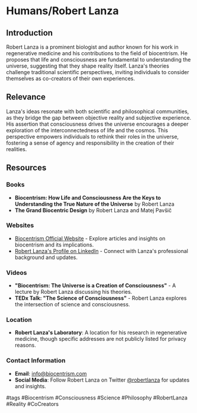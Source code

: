 
# Humans/Robert Lanza

## Introduction
Robert Lanza is a prominent biologist and author known for his work in regenerative medicine and his contributions to the field of biocentrism. He proposes that life and consciousness are fundamental to understanding the universe, suggesting that they shape reality itself. Lanza's theories challenge traditional scientific perspectives, inviting individuals to consider themselves as co-creators of their own experiences.

## Relevance
Lanza's ideas resonate with both scientific and philosophical communities, as they bridge the gap between objective reality and subjective experience. His assertion that consciousness drives the universe encourages a deeper exploration of the interconnectedness of life and the cosmos. This perspective empowers individuals to rethink their roles in the universe, fostering a sense of agency and responsibility in the creation of their realities.

## Resources

### Books
- **Biocentrism: How Life and Consciousness Are the Keys to Understanding the True Nature of the Universe** by Robert Lanza
- **The Grand Biocentric Design** by Robert Lanza and Matej Pavšič

### Websites
- [Biocentrism Official Website](https://biocentrism.com) - Explore articles and insights on biocentrism and its implications.
- [Robert Lanza's Profile on LinkedIn](https://www.linkedin.com/in/robert-lanza-123456/) - Connect with Lanza's professional background and updates.

### Videos
- **"Biocentrism: The Universe is a Creation of Consciousness"** - A lecture by Robert Lanza discussing his theories.
- **TEDx Talk: "The Science of Consciousness"** - Robert Lanza explores the intersection of science and consciousness.

### Location
- **Robert Lanza's Laboratory**: A location for his research in regenerative medicine, though specific addresses are not publicly listed for privacy reasons.

### Contact Information
- **Email**: info@biocentrism.com
- **Social Media**: Follow Robert Lanza on Twitter [@robertlanza](https://twitter.com/robertlanza) for updates and insights.

#tags
#Biocentrism #Consciousness #Science #Philosophy #RobertLanza #Reality #CoCreators


